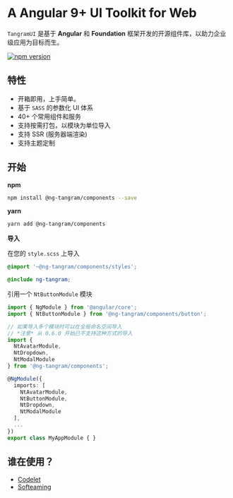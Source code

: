 # A Angular 9+ UI Toolkit for Web

`TangramUI` 是基于 **Angular** 和 **Foundation** 框架开发的开源组件库，以助力企业级应用为目标而生。

[![npm version](https://badge.fury.io/js/%40ng-tangram%2Fcomponents.svg)](https://www.npmjs.com/@ng-tangram/components)

## 特性

* 开箱即用，上手简单。
* 基于 `SASS` 的参数化 UI 体系
* 40+ 个常用组件和服务
* 支持按需打包，以模块为单位导入
* 支持 SSR (服务器端渲染)
* 支持主题定制

## 开始

**npm**

```bash
npm install @ng-tangram/components --save
``` 

**yarn**

```bash
yarn add @ng-tangram/components
```

**导入**

在您的 `style.scss` 上导入

```scss
@import '~@ng-tangram/components/styles';

@include ng-tangram;
```

引用一个 `NtButtonModule` 模块

```typescript
import { NgModule } from '@angular/core';
import { NtButtonModule } from '@ng-tangram/components/button';

// 如果导入多个模块时可以在全局命名空间导入
// *注意* 从 0.6.0 开始已不支持这种方式的导入
import { 
  NtAvatarModule, 
  NtDropdown, 
  NtModalModule 
} from '@ng-tangram/components';

@NgModule({
  imports: [
    NtAvatarModule, 
    NtButtonModule, 
    NtDropdown,
    NtModalModule
  ],
  ...
})
export class MyAppModule { }
```
<!-- ## 组件体系

![logo](./src/assets/components-diagram.png) -->

## 谁在使用？

* [Codelet](https://codelet.net)
* [Softeaming](https://softeaming.net)
